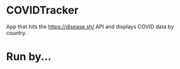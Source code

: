 # COVIDTracker

App that hits the https://disease.sh/ API and displays COVID data by country.

# Run by...
<npm start>
